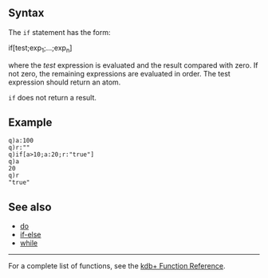 Syntax
------

The `if` statement has the form:

  
if\[test;exp<sub>1</sub>;...;exp<sub>n</sub>\]

where the *test* expression is evaluated and the result compared with zero. If not zero, the remaining expressions are evaluated in order. The test expression should return an atom.

`if` does not return a result.

Example
-------

    q)a:100
    q)r:""
    q)if[a>10;a:20;r:"true"]
    q)a
    20
    q)r
    "true"

See also
--------

-   [do](Reference/do "wikilink")
-   [if-else](Reference/DollarSign "wikilink")
-   [while](Reference/while "wikilink")

------------------------------------------------------------------------

For a complete list of functions, see the [kdb+ Function Reference](Reference "wikilink").
